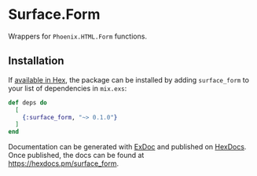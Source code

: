 # Surface.Form

Wrappers for `Phoenix.HTML.Form` functions.

## Installation

If [available in Hex](https://hex.pm/docs/publish), the package can be installed
by adding `surface_form` to your list of dependencies in `mix.exs`:

```elixir
def deps do
  [
    {:surface_form, "~> 0.1.0"}
  ]
end
```

Documentation can be generated with [ExDoc](https://github.com/elixir-lang/ex_doc)
and published on [HexDocs](https://hexdocs.pm). Once published, the docs can
be found at <https://hexdocs.pm/surface_form>.
